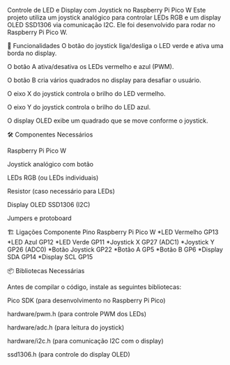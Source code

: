 Controle de LED e Display com Joystick no Raspberry Pi Pico W
Este projeto utiliza um joystick analógico para controlar LEDs RGB e um display OLED SSD1306 via comunicação I2C. Ele foi desenvolvido para rodar no Raspberry Pi Pico W.

📌 Funcionalidades
O botão do joystick liga/desliga o LED verde e ativa uma borda no display.

O botão A ativa/desativa os LEDs vermelho e azul (PWM).

O botão B cria vários quadrados no display para desafiar o usuário.

O eixo X do joystick controla o brilho do LED vermelho.

O eixo Y do joystick controla o brilho do LED azul.

O display OLED exibe um quadrado que se move conforme o joystick.

🛠️ Componentes Necessários

Raspberry Pi Pico W

Joystick analógico com botão

LEDs RGB (ou LEDs individuais)

Resistor (caso necessário para LEDs)

Display OLED SSD1306 (I2C)

Jumpers e protoboard

🏗️ Ligações
Componente	Pino Raspberry Pi Pico W
*LED Vermelho	GP13
*LED Azul	GP12
*LED Verde	GP11
*Joystick X	GP27 (ADC1)
*Joystick Y	GP26 (ADC0)
*Botão Joystick	GP22
*Botão A	GP5
*Botão B	GP6
*Display SDA	GP14
*Display SCL	GP15


📦 Bibliotecas Necessárias

Antes de compilar o código, instale as seguintes bibliotecas:

Pico SDK (para desenvolvimento no Raspberry Pi Pico)

hardware/pwm.h (para controle PWM dos LEDs)

hardware/adc.h (para leitura do joystick)

hardware/i2c.h (para comunicação I2C com o display)

ssd1306.h (para controle do display OLED)
